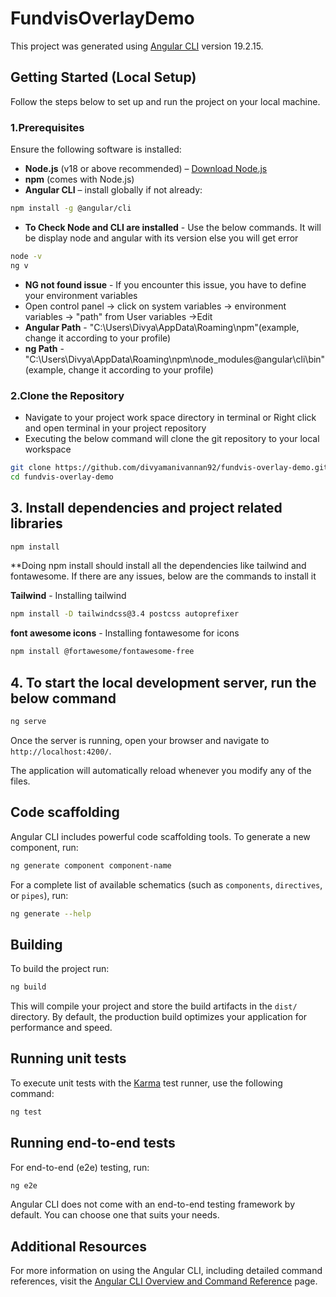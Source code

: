 # FundvisOverlayDemo

This project was generated using [Angular CLI](https://github.com/angular/angular-cli) version 19.2.15.

## Getting Started (Local Setup)

Follow the steps below to set up and run the project on your local machine.

### 1.Prerequisites

Ensure the following software is installed:

- **Node.js** (v18 or above recommended) – [Download Node.js](https://nodejs.org/)
- **npm** (comes with Node.js)
- **Angular CLI** – install globally if not already:


```bash
npm install -g @angular/cli
```

- **To Check Node and CLI are installed** - Use the below commands. It will be display node and angular with its version else you will get error

```bash
node -v
ng v
```

- **NG not found issue** - If you encounter this issue, you have to define your environment variables
- Open control panel -> click on system variables -> environment variables -> "path" from User variables ->Edit  
- **Angular Path** - "C:\Users\Divya\AppData\Roaming\npm"(example, change it according to your profile)
- **ng Path** - "C:\Users\Divya\AppData\Roaming\npm\node_modules\@angular\cli\bin"(example, change it according to your profile)

### 2.Clone the Repository 

- Navigate to your project work space directory in terminal or Right click and open terminal in your project repository
- Executing the below command will clone the git repository to your local workspace

```bash
git clone https://github.com/divyamanivannan92/fundvis-overlay-demo.git
cd fundvis-overlay-demo
```

## 3. Install dependencies and project related libraries

```bash
npm install
```

**Doing npm install should install all the dependencies like tailwind and fontawesome. If there are any issues, below are the commands to install it 

**Tailwind** - Installing tailwind
```bash
npm install -D tailwindcss@3.4 postcss autoprefixer
```

**font awesome icons** - Installing fontawesome for icons
```bash
npm install @fortawesome/fontawesome-free
```

## 4. To start the local development server, run the below command

```bash
ng serve
```

Once the server is running, open your browser and navigate to `http://localhost:4200/`. 

The application will automatically reload whenever you modify any of the files.

## Code scaffolding

Angular CLI includes powerful code scaffolding tools. To generate a new component, run:

```bash
ng generate component component-name
```

For a complete list of available schematics (such as `components`, `directives`, or `pipes`), run:

```bash
ng generate --help
```

## Building

To build the project run:

```bash
ng build
```

This will compile your project and store the build artifacts in the `dist/` directory. By default, the production build optimizes your application for performance and speed.

## Running unit tests

To execute unit tests with the [Karma](https://karma-runner.github.io) test runner, use the following command:

```bash
ng test
```

## Running end-to-end tests

For end-to-end (e2e) testing, run:

```bash
ng e2e
```

Angular CLI does not come with an end-to-end testing framework by default. You can choose one that suits your needs.

## Additional Resources

For more information on using the Angular CLI, including detailed command references, visit the [Angular CLI Overview and Command Reference](https://angular.dev/tools/cli) page.
